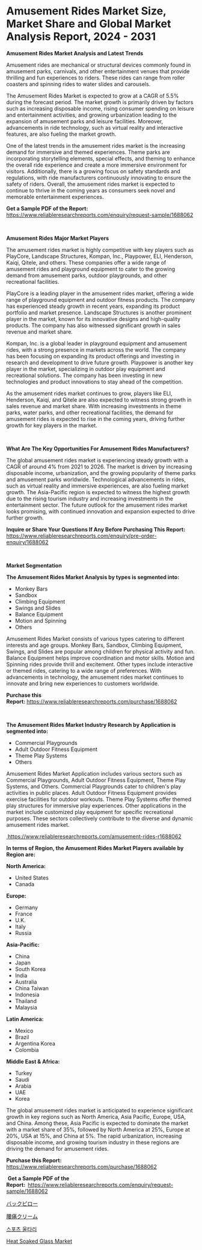 <p><h1>Amusement Rides Market Size, Market Share and Global Market Analysis Report, 2024 - 2031</h1></p><p><strong>Amusement Rides Market Analysis and Latest Trends</strong></p>
<p><p>Amusement rides are mechanical or structural devices commonly found in amusement parks, carnivals, and other entertainment venues that provide thrilling and fun experiences to riders. These rides can range from roller coasters and spinning rides to water slides and carousels.</p><p>The Amusement Rides Market is expected to grow at a CAGR of 5.5% during the forecast period. The market growth is primarily driven by factors such as increasing disposable income, rising consumer spending on leisure and entertainment activities, and growing urbanization leading to the expansion of amusement parks and leisure facilities. Moreover, advancements in ride technology, such as virtual reality and interactive features, are also fueling the market growth.</p><p>One of the latest trends in the amusement rides market is the increasing demand for immersive and themed experiences. Theme parks are incorporating storytelling elements, special effects, and theming to enhance the overall ride experience and create a more immersive environment for visitors. Additionally, there is a growing focus on safety standards and regulations, with ride manufacturers continuously innovating to ensure the safety of riders. Overall, the amusement rides market is expected to continue to thrive in the coming years as consumers seek novel and memorable entertainment experiences.</p></p>
<p><strong>Get a Sample PDF of the Report:&nbsp;</strong> <a href="https://www.reliableresearchreports.com/enquiry/request-sample/1688062">https://www.reliableresearchreports.com/enquiry/request-sample/1688062</a></p>
<p>&nbsp;</p>
<p><strong>Amusement Rides Major Market Players</strong></p>
<p><p>The amusement rides market is highly competitive with key players such as PlayCore, Landscape Structures, Kompan, Inc., Playpower, ELI, Henderson, Kaiqi, Qitele, and others. These companies offer a wide range of amusement rides and playground equipment to cater to the growing demand from amusement parks, outdoor playgrounds, and other recreational facilities.</p><p>PlayCore is a leading player in the amusement rides market, offering a wide range of playground equipment and outdoor fitness products. The company has experienced steady growth in recent years, expanding its product portfolio and market presence. Landscape Structures is another prominent player in the market, known for its innovative designs and high-quality products. The company has also witnessed significant growth in sales revenue and market share.</p><p>Kompan, Inc. is a global leader in playground equipment and amusement rides, with a strong presence in markets across the world. The company has been focusing on expanding its product offerings and investing in research and development to drive future growth. Playpower is another key player in the market, specializing in outdoor play equipment and recreational solutions. The company has been investing in new technologies and product innovations to stay ahead of the competition.</p><p>As the amusement rides market continues to grow, players like ELI, Henderson, Kaiqi, and Qitele are also expected to witness strong growth in sales revenue and market share. With increasing investments in theme parks, water parks, and other recreational facilities, the demand for amusement rides is expected to rise in the coming years, driving further growth for key players in the market.</p></p>
<p>&nbsp;</p>
<p><strong>What Are The Key Opportunities For Amusement Rides Manufacturers?</strong></p>
<p><p>The global amusement rides market is experiencing steady growth with a CAGR of around 4% from 2021 to 2026. The market is driven by increasing disposable income, urbanization, and the growing popularity of theme parks and amusement parks worldwide. Technological advancements in rides, such as virtual reality and immersive experiences, are also fueling market growth. The Asia-Pacific region is expected to witness the highest growth due to the rising tourism industry and increasing investments in the entertainment sector. The future outlook for the amusement rides market looks promising, with continued innovation and expansion expected to drive further growth.</p></p>
<p><strong>Inquire or Share Your Questions If Any Before Purchasing This Report:</strong> <a href="https://www.reliableresearchreports.com/enquiry/pre-order-enquiry/1688062">https://www.reliableresearchreports.com/enquiry/pre-order-enquiry/1688062</a></p>
<p>&nbsp;</p>
<p><strong>Market Segmentation</strong></p>
<p><strong>The Amusement Rides Market Analysis by types is segmented into:</strong></p>
<p><ul><li>Monkey Bars</li><li>Sandbox</li><li>Climbing Equipment</li><li>Swings and Slides</li><li>Balance Equipment</li><li>Motion and Spinning</li><li>Others</li></ul></p>
<p><p>Amusement Rides Market consists of various types catering to different interests and age groups. Monkey Bars, Sandbox, Climbing Equipment, Swings, and Slides are popular among children for physical activity and fun. Balance Equipment helps improve coordination and motor skills. Motion and Spinning rides provide thrill and excitement. Other types include interactive or themed rides, catering to a wide range of preferences. With advancements in technology, the amusement rides market continues to innovate and bring new experiences to customers worldwide.</p></p>
<p><strong>Purchase this Report:&nbsp;</strong><a href="https://www.reliableresearchreports.com/purchase/1688062">https://www.reliableresearchreports.com/purchase/1688062</a></p>
<p>&nbsp;</p>
<p><strong>The Amusement Rides Market Industry Research by Application is segmented into:</strong></p>
<p><ul><li>Commercial Playgrounds</li><li>Adult Outdoor Fitness Equipment</li><li>Theme Play Systems</li><li>Others</li></ul></p>
<p><p>Amusement Rides Market Application includes various sectors such as Commercial Playgrounds, Adult Outdoor Fitness Equipment, Theme Play Systems, and Others. Commercial Playgrounds cater to children's play activities in public places. Adult Outdoor Fitness Equipment provides exercise facilities for outdoor workouts. Theme Play Systems offer themed play structures for immersive play experiences. Other applications in the market include customized play equipment for specific recreational purposes. These sectors collectively contribute to the diverse and dynamic amusement rides market.</p></p>
<p><a href="https://www.reliableresearchreports.com/amusement-rides-r1688062">&nbsp;https://www.reliableresearchreports.com/amusement-rides-r1688062</a></p>
<p><strong>In terms of Region, the Amusement Rides Market Players available by Region are:</strong></p>
<p>
    <p> <strong> North America: </strong>
        <ul>
            <li>United States</li>
            <li>Canada</li>
        </ul>
        </p> 
    <p> <strong> Europe: </strong>
        <ul>
            <li>Germany</li>
            <li>France</li>
            <li>U.K.</li>
            <li>Italy</li>
            <li>Russia</li>
        </ul>
        </p> 
    <p> <strong> Asia-Pacific: </strong>
        <ul>
            <li>China</li>
            <li>Japan</li>
            <li>South Korea</li>
            <li>India</li>
            <li>Australia</li>
            <li>China Taiwan</li>
            <li>Indonesia</li>
            <li>Thailand</li>
            <li>Malaysia</li>
        </ul>
        </p> 
    <p> <strong> Latin America: </strong>
        <ul>
            <li>Mexico</li>
            <li>Brazil</li>
            <li>Argentina Korea</li>
            <li>Colombia</li>
        </ul>
        </p> 
    <p> <strong> Middle East & Africa: </strong>
        <ul>
            <li>Turkey</li>
            <li>Saudi</li>
            <li>Arabia</li>
            <li>UAE</li>
            <li>Korea</li>
        </ul>
    </p>
    </p>
<p><p>The global amusement rides market is anticipated to experience significant growth in key regions such as North America, Asia Pacific, Europe, USA, and China. Among these, Asia Pacific is expected to dominate the market with a market share of 35%, followed by North America at 25%, Europe at 20%, USA at 15%, and China at 5%. The rapid urbanization, increasing disposable income, and growing tourism industry in these regions are driving the demand for amusement rides.</p></p>
<p><strong>Purchase this Report: </strong><a href="https://www.reliableresearchreports.com/purchase/1688062">https://www.reliableresearchreports.com/purchase/1688062</a></p>
<p>&nbsp;<strong>Get a Sample PDF of the Report:&nbsp;&nbsp;</strong><a href="https://www.reliableresearchreports.com/enquiry/request-sample/1688062">https://www.reliableresearchreports.com/enquiry/request-sample/1688062</a></p>
<p><strong></strong></p>
<p><p><a href="https://github.com/pepo3k/Market-Research-Report-List-1/blob/main/268430332442.md">バックピロー</a></p><p><a href="https://github.com/nemesis2824/Market-Research-Report-List-1/blob/main/683134132443.md">腰痛クリーム</a></p><p><a href="https://github.com/FelipeGrrady654556/Market-Research-Report-List-1/blob/main/978952729567.md">스포츠 울타리</a></p><p><a href="https://issuu.com/reportprime-2/docs/heat-soaked-glass-market-size-2030.pptx">Heat Soaked Glass Market</a></p></p>